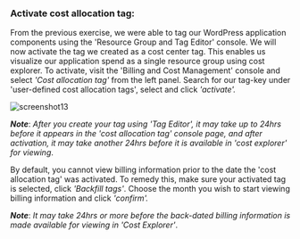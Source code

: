 ### ﻿Activate cost allocation tag:

From the previous exercise, we were able to tag our WordPress application components using the 'Resource Group and Tag Editor' console. We will now activate the tag we created as a cost center tag. This enables us visualize our application spend as a single resource group using cost explorer. To activate, visit the 'Billing and Cost Management' console and select *'Cost allocation tag'* from the left panel. Search for our tag-key under 'user-defined cost allocation tags', select and click *'activate'.*

![screenshot13](./task2_images/activate_costTag_image21.png)

***Note***: _After you create your tag using 'Tag Editor', it may take up to 24hrs before it appears in the 'cost allocation tag' console page, and after activation, it may take another 24hrs before it is available in *'*cost explorer*'* for viewing_.


By default, you cannot view billing information prior to the date the 'cost allocation tag' was activated. To remedy this, make sure your activated tag is selected, click *'Backfill tags'*. Choose the month you wish to start viewing billing information and click *'confirm'.*

***Note***: _It may take 24hrs or more before the back-dated billing information is made available for viewing in 'Cost Explorer'_.


